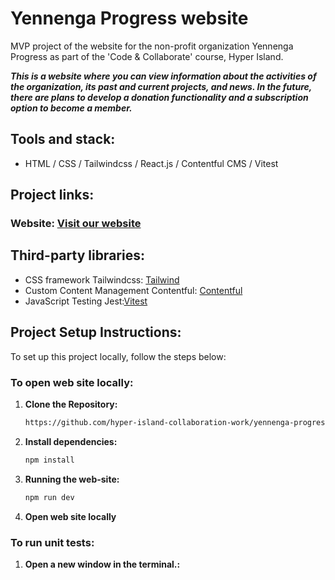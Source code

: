 # Yennenga Progress website

MVP project of the website for the non-profit organization Yennenga Progress as part of the 'Code & Collaborate' course, Hyper Island.

***This is a website where you can view information about the activities of the organization, its past and current projects, and news. In the future, there are plans to develop a donation functionality and a subscription option to become a member.***

## Tools and stack: 
* HTML / CSS / Tailwindcss / React.js / Contentful CMS / Vitest

## Project links:
### Website: [Visit our website](https://yennengaprogress.netlify.app/)

## Third-party libraries:
* CSS framework Tailwindcss: [Tailwind](https://tailwindcss.com/)
* Custom Content Management Contentful: [Contentful](https://www.contentful.com/get-started/)
* JavaScript Testing Jest:[Vitest](https://vitest.dev/guide/)


## Project Setup Instructions:
To set up this project locally, follow the steps below:

### To open web site locally:

1. **Clone the Repository:**

    ```bash
    https://github.com/hyper-island-collaboration-work/yennenga-progress-group-3.git
    ```

2. **Install dependencies:**

    ```bash
    npm install
    ```
3. **Running the web-site:**

    ```bash
    npm run dev
    ```    

4. **Open web site locally**

### To run unit tests:

1. **Open a new window in the terminal.:**
